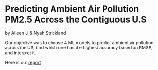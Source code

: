 # Predicting Ambient Air Pollution PM2.5 Across the Contiguous U.S 
by Aileen Li & Nyah Strickland

Our objective was to choose 4 ML models to predict ambient air pollution across the US, find which one has the highest accuracy based on RMSE, and interpret it.

Here is our [report](https://github.com/TartFroYo/Predicting-Ambient-Air-Pollution-PM2.5-Across-the-Contiguous-U.S/blob/main/Predicting_Ambient_Air_Pollution__PM2.5__Across_the_Contiguous_U.S_.pdf)
